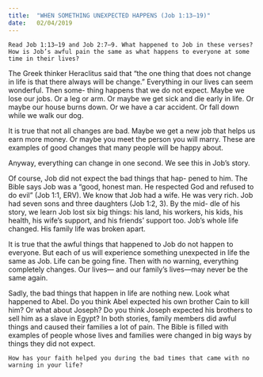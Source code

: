 ```yaml
---
title:  "WHEN SOMETHING UNEXPECTED HAPPENS (Job 1:13–19)"
date:   02/04/2019
---
```


`Read Job 1:13–19 and Job 2:7–9. What happened to Job in these verses? How is Job’s awful pain the same as what happens to everyone at some time in their lives?`

The Greek thinker Heraclitus said that “the one thing that does not change in life is that there always will be change.” Everything in our lives can seem wonderful. Then some- thing happens that we do not expect. Maybe we lose our jobs. Or a leg or arm. Or maybe we get sick and die early in life. Or maybe our house burns down. Or we have a car accident. Or fall down while we walk our dog.

It is true that not all changes are bad. Maybe we get a new job that helps us earn more money. Or maybe you meet the person you will marry. These are examples of good changes that many people will be happy about.

Anyway, everything can change in one second. We see this in Job’s story.

Of course, Job did not expect the bad things that hap- pened to him. The Bible says Job was a “good, honest man. He respected God and refused to do evil” (Job 1:1, ERV). We know that Job had a wife. He was very rich. Job had seven sons and three daughters (Job 1:2, 3). By the mid- dle of his story, we learn Job lost six big things: his land, his workers, his kids, his health, his wife’s support, and his friends’ support too. Job’s whole life changed. His family life was broken apart.

It is true that the awful things that happened to Job do not happen to everyone. But each of us will experience something unexpected in life the same as Job. Life can be going fine. Then with no warning, everything completely changes. Our lives— and our family’s lives—may never be the same again.

Sadly, the bad things that happen in life are nothing new. Look what happened to Abel. Do you think Abel expected his own brother Cain to kill him? Or what about Joseph? Do you think Joseph expected his brothers to sell him as a slave in Egypt? In both stories, family members did awful things and caused their families a lot of pain. The Bible is filled with examples of people whose lives and families were changed in big ways by things they did not expect.

`How has your faith helped you during the bad times that came with no warning in your life?`